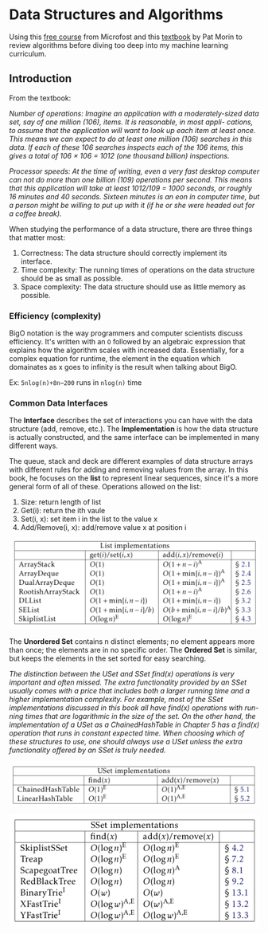 # Data Structures and Algorithms

Using this [free course](https://classroom.udacity.com/courses/ud513) from Microfost and this [textbook](https://opendatastructures.org/) by Pat Morin to review algorithms before diving too deep into my machine learning curriculum. 

## Introduction

From the textbook:

*Number of operations: Imagine an application with a moderately-sized data set, say of one million (106), items. It is reasonable, in most appli- cations, to assume that the application will want to look up each item at least once. This means we can expect to do at least one million (106) searches in this data. If each of these 106 searches inspects each of the 106 items, this gives a total of 106 × 106 = 1012 (one thousand billion) inspections.*

*Processor speeds: At the time of writing, even a very fast desktop computer can not do more than one billion (109) operations per second. This means that this application will take at least 1012/109 = 1000 seconds, or roughly 16 minutes and 40 seconds. Sixteen minutes is an eon in computer time, but a person might be willing to put up with it (if he or she were headed out for a coffee break).*

When studying the performance of a data structure, there are three things that matter most:
1. Correctness: The data structure should correctly implement its interface.
2. Time complexity: The running times of operations on the data structure should be as small as possible.
3. Space complexity: The data structure should use as little memory as possible.

### Efficiency (complexity)

BigO notation is the way programmers and computer scientists discuss efficiency. It's written with an `O` followed by an algebraic expression that explains how the algorithm scales with increased data. Essentially, for a complex equation for runtime, the element in the equation which domainates as x goes to infinity is the result when talking about BigO.

Ex: `5nlog(n)+8n−200` runs in `nlog(n)` time 


### Common Data Interfaces

The **Interface** describes the set of interactions you can have with the data structure (add, remove, etc.). The **Implementation** is how the data structure is actually constructed, and the same interface can be implemented in many different ways.

The queue, stack and deck are different examples of data structure arrays with different rules for adding and removing values from the array. In this book, he focuses on the **list** to represent linear sequences, since it's a more general form of all of these. Operations allowed on the list:
1. Size: return length of list
2. Get(i): return the ith vaule
3. Set(i, x): set item i in the list to the value x
4. Add/Remove(i, x): add/remove value x at position i

![list](./img/list_imp.png)

The **Unordered Set** contains n distinct elements; no element appears more than once; the elements are in no specific order. The **Ordered Set** is similar, but keeps the elements in the set sorted for easy searching.

*The distinction between the USet and SSet find(x) operations is very important and often missed. The extra functionality provided by an SSet usually comes with a price that includes both a larger running time and a higher implementation complexity. For example, most of the SSet implementations discussed in this book all have find(x) operations with run- ning times that are logarithmic in the size of the set. On the other hand, the implementation of a USet as a ChainedHashTable in Chapter 5 has a find(x) operation that runs in constant expected time. When choosing which of these structures to use, one should always use a USet unless the extra functionality offered by an SSet is truly needed.*

![uset](./img/uset_imp.png)

![sset](./img/sset_imp.png)


